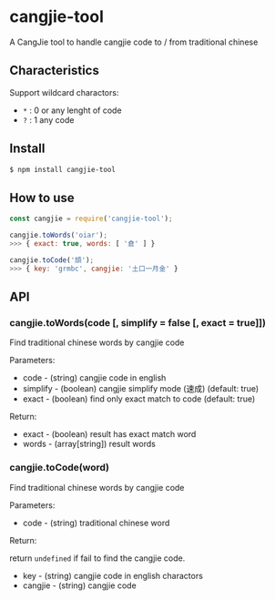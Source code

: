 # cangjie-tool
A CangJie tool to handle cangjie code to / from traditional chinese 

## Characteristics

Support wildcard charactors:  
-	`*` : 0 or any lenght of code
-	`?` : 1 any code

## Install

```sh
$ npm install cangjie-tool
```

## How to use

```js
const cangjie = require('cangjie-tool');

cangjie.toWords('oiar');
>>> { exact: true, words: [ '倉' ] }

cangjie.toCode('頡');
>>> { key: 'grmbc', cangjie: '土口一月金' }
```

## API

### cangjie.toWords(code [, simplify = false [, exact = true]])

Find traditional chinese words by cangjie code

Parameters:

-	code - (string) cangjie code in english
-	simplify - (boolean) cangjie simplify mode (速成) (default: true)
-	exact - (boolean) find only exact match to code (default: true)

Return:

-	exact - (boolean) result has exact match word
-	words - (array[string]) result words

### cangjie.toCode(word)

Find traditional chinese words by cangjie code

Parameters:

-	code - (string) traditional chinese word

Return:

return `undefined` if fail to find the cangjie code.

-	key - (string) cangjie code in english charactors
-	cangjie - (string) cangjie code